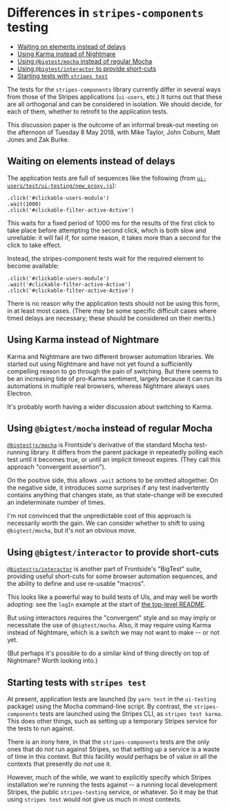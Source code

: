 # Differences in `stripes-components` testing

<!-- md2toc -l 2 differences-in-stripes-components-testing.md -->
* [Waiting on elements instead of delays](#waiting-on-elements-instead-of-delays)
* [Using Karma instead of Nightmare](#using-karma-instead-of-nightmare)
* [Using `@bigtest/mocha` instead of regular Mocha](#using-bigtestmocha-instead-of-regular-mocha)
* [Using `@bigtest/interactor` to provide short-cuts](#using-bigtestinteractor-to-provide-short-cuts)
* [Starting tests with `stripes test`](#starting-tests-with-stripes-test)


The tests for the `stripes-components` library currently differ in several ways from those of the Stripes applications (`ui-users`, etc.) It turns out that these are all orthogonal and can be considered in isolation. We should decide, for each of them, whether to retrofit to the application tests.

This discussion paper is the outcome of an informal break-out meeting on the afternoon of Tuesday 8 May 2018, with Mike Taylor, John Coburn, Matt Jones and Zak Burke.


## Waiting on elements instead of delays

The application tests are full of sequences like the following (from [`ui-users/test/ui-testing/new_proxy.js`](https://github.com/folio-org/ui-users/blob/bd97d96a23012ef1c9ab3cb14b1f55a97f395c2f/test/ui-testing/new_proxy.js#L28-L30)):

	.click('#clickable-users-module')
	.wait(1000)
	.click('#clickable-filter-active-Active')

This waits for a fixed period of 1000 ms for the results of the first click to take place before attempting the second click, which is both slow and unreliable: it will fail if, for some reason, it takes more than a second for the click to take effect.

Instead, the stripes-component tests wait for the required element to become available:

	.click('#clickable-users-module')
	.wait('#clickable-filter-active-Active')
	.click('#clickable-filter-active-Active')

There is no reason why the application tests should not be using this form, in at least most cases. (There may be some specific difficult cases where timed delays are necessary; these should be considered on their merits.)


## Using Karma instead of Nightmare

Karma and Nightmare are two different browser automation libraries. We started out using Nightmare and have not yet found a sufficiently compelling reason to go through the pain of switching. But there seems to be an increasing tide of pro-Karma sentiment, largely because it can run its automations in multiple real browsers, whereas Nightmare always uses Electron.

It's probably worth having a wider discussion about switching to Karma.


## Using `@bigtest/mocha` instead of regular Mocha

[`@bigtestjs/mocha`](https://github.com/bigtestjs/mocha) is Frontside's derivative of the standard Mocha test-running library. It differs from the parent package in repeatedly polling each test until it becomes true, or until an implicit timeout expires. (They call this approach "convergent assertion").

On the positive side, this allows `.wait` actions to be omitted altogether. On the negative side, it introduces some surprises if any test inadvertently contains anything that changes state, as that state-change will be executed an indeterminate number of times.

I'm not convinced that the unpredictable cost of this approach is necessarily worth the gain. We can consider whether to shift to using `@bigtest/mocha`, but it's not an obvious move.


## Using `@bigtest/interactor` to provide short-cuts

[`@bigtestjs/interactor`](https://github.com/bigtestjs/interactor) is another part of Frontside's "BigTest" suite, providing useful short-cuts for some browser automation sequences, and the ability to define and use re-usable "macros".

This looks like a powerful way to build tests of UIs, and may well be worth adopting: see the `logIn` example at the start of [the top-level README](https://github.com/bigtestjs/interactor/blob/master/README.md).

But using interactors requires the "convergent" style and so may imply or necessitate the use of `@bigtest/mocha`. Also, it may require using Karma instead of Nightmare, which is a switch we may not want to make -- or not yet.

(But perhaps it's possible to do a similar kind of thing directly on top of Nightmare? Worth looking into.)


## Starting tests with `stripes test`

At present, application tests are launched (by `yarn test` in the `ui-testing` package) using the Mocha command-line script. By contrast, the `stripes-components` tests are launched using the Stripes CLI, as `stripes test karma`. This does other things, such as setting up a temporary Stripes service for the tests to run against.

There is an irony here, in that the `stripes-components` tests are the only ones that do _not_ run against Stripes, so that setting up a service is a waste of time in this context. But this facility _would_ perhaps be of value in all the contexts that presently do _not_ use it.

However, much of the while, we want to explicitly specify which Stripes installation we're running the tests against -- a running local development Stripes, the public `stripes-testing` service, or whatever. So it may be that using `stripes test` would not give us much in most contexts.


